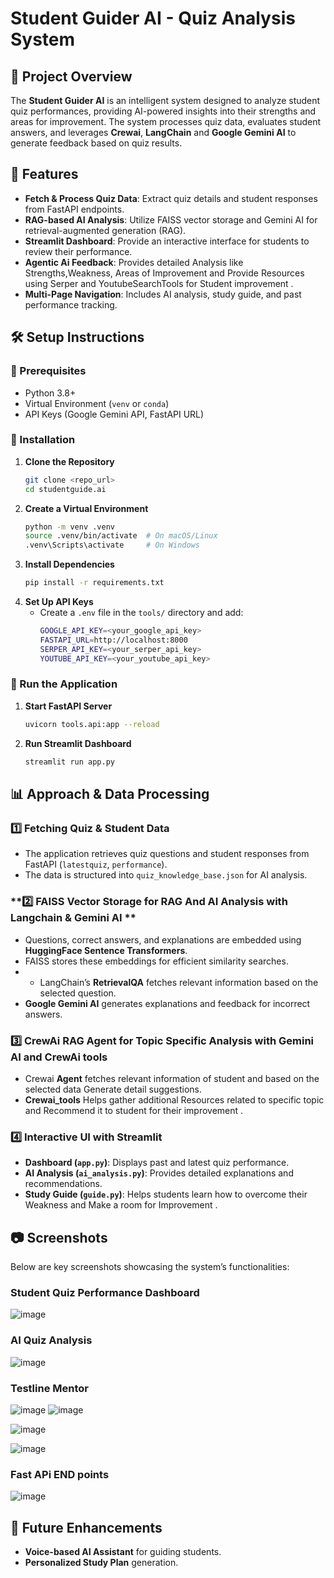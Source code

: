 # Student Guider AI - Quiz Analysis System

## 📌 Project Overview
The **Student Guider AI** is an intelligent system designed to analyze student quiz performances, providing AI-powered insights into their strengths and areas for improvement. The system processes quiz data, evaluates student answers, and leverages **Crewai**, **LangChain** and **Google Gemini AI** to generate feedback based on quiz results.

## 🚀 Features
- **Fetch & Process Quiz Data**: Extract quiz details and student responses from FastAPI endpoints.
- **RAG-based AI Analysis**: Utilize FAISS vector storage and Gemini AI for retrieval-augmented generation (RAG).
- **Streamlit Dashboard**: Provide an interactive interface for students to review their performance.
- **Agentic Ai Feedback**: Provides detailed  Analysis like Strengths,Weakness, Areas of Improvement and Provide Resources using Serper and YoutubeSearchTools for Student  improvement .
- **Multi-Page Navigation**: Includes AI analysis, study guide, and past performance tracking.

## 🛠️ Setup Instructions

### 🔹 Prerequisites
- Python 3.8+
- Virtual Environment (`venv` or `conda`)
- API Keys (Google Gemini API, FastAPI URL)

### 🔹 Installation
1. **Clone the Repository**
   ```sh
   git clone <repo_url>
   cd studentguide.ai
   ```
2. **Create a Virtual Environment**
   ```sh
   python -m venv .venv
   source .venv/bin/activate  # On macOS/Linux
   .venv\Scripts\activate     # On Windows
   ```
3. **Install Dependencies**
   ```sh
   pip install -r requirements.txt
   ```
4. **Set Up API Keys**
   - Create a `.env` file in the `tools/` directory and add:
     ```sh
     GOOGLE_API_KEY=<your_google_api_key>
     FASTAPI_URL=http://localhost:8000
     SERPER_API_KEY=<your_serper_api_key>
     YOUTUBE_API_KEY=<your_youtube_api_key>
     ```

### 🔹 Run the Application
1. **Start FastAPI Server**
   ```sh
   uvicorn tools.api:app --reload
   ```
2. **Run Streamlit Dashboard**
   ```sh
   streamlit run app.py
   ```

## 📊 Approach & Data Processing

### **1️⃣ Fetching Quiz & Student Data**
- The application retrieves quiz questions and student responses from FastAPI (`latestquiz`, `performance`).
- The data is structured into `quiz_knowledge_base.json` for AI analysis.

### **2️⃣ FAISS Vector Storage for RAG And AI Analysis with Langchain & Gemini AI **
- Questions, correct answers, and explanations are embedded using **HuggingFace Sentence Transformers**.
- FAISS stores these embeddings for efficient similarity searches.
- - LangChain’s **RetrievalQA** fetches relevant information based on the selected question.
- **Google Gemini AI** generates explanations and feedback for incorrect answers.

### **3️⃣ CrewAi RAG Agent for Topic Specific Analysis with Gemini AI and CrewAi tools**
- Crewai **Agent** fetches relevant information of student  and based on the selected data Generate detail suggestions.
- **Crewai_tools** Helps gather additional Resources related to specific topic and  Recommend  it to student for their improvement .

### **4️⃣ Interactive UI with Streamlit**
- **Dashboard (`app.py`)**: Displays past and latest quiz performance.
- **AI Analysis (`ai_analysis.py`)**: Provides detailed explanations and recommendations.
- **Study Guide (`guide.py`)**: Helps students learn how to overcome their Weakness and Make a room for Improvement .

## 📷 Screenshots
Below are key screenshots showcasing the system’s functionalities:

### **Student Quiz Performance Dashboard**
![image](https://github.com/user-attachments/assets/85b7ad17-07f6-47a2-9e1a-9010f588a398)



### **AI Quiz Analysis**
![image](https://github.com/user-attachments/assets/0a92fdb1-3589-421e-a8eb-1f5d6149ef1b)


### **Testline Mentor**
![image](https://github.com/user-attachments/assets/a99f6a9d-c43e-43a5-bc72-3004f7c9b45f)
![image](https://github.com/user-attachments/assets/163f8d4a-26a3-4e49-8ce9-96c8dc5d860c)


![image](https://github.com/user-attachments/assets/ab30b41a-5c30-434b-96cb-6e18a947143e)

![image](https://github.com/user-attachments/assets/2825a0ec-7a46-42f3-a5bd-08df4a11ce7d)

### **Fast APi END points**
![image](https://github.com/user-attachments/assets/c4bb7b6c-62f5-444d-bc8b-8ca39b33b2ca)




## 🔮 Future Enhancements
- **Voice-based AI Assistant** for guiding students.
- **Personalized Study Plan** generation.






